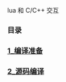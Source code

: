 lua 和 C/C++ 交互

### 目录

<h3> <a href="./1_编译准备/1_编译准备.md">1_编译准备</a> </h3>
<h3> <a href="./2_源码编译/2_源码编译.md">2_源码编译</a> </h3>
